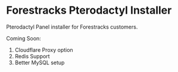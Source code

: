 # Forestracks Pterodactyl Installer
Pterodactyl Panel installer for Forestracks customers.


Coming Soon:
1) Cloudflare Proxy option
2) Redis Support
3) Better MySQL setup
